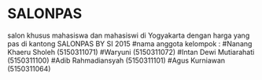 # SALONPAS
salon khusus mahasiswa dan mahasiswi di Yogyakarta dengan harga yang pas di kantong
SALONPAS BY SI 2015
#nama anggota kelompok : 
#Nanang Khaeru Sholeh (5150311071)
#Waryuni (5150311072)
#Intan Dewi Mutiarahati (5150311100)
#Adib Rahmadiansyah (5150311101) #Agus Kurniawan (5150311064)
